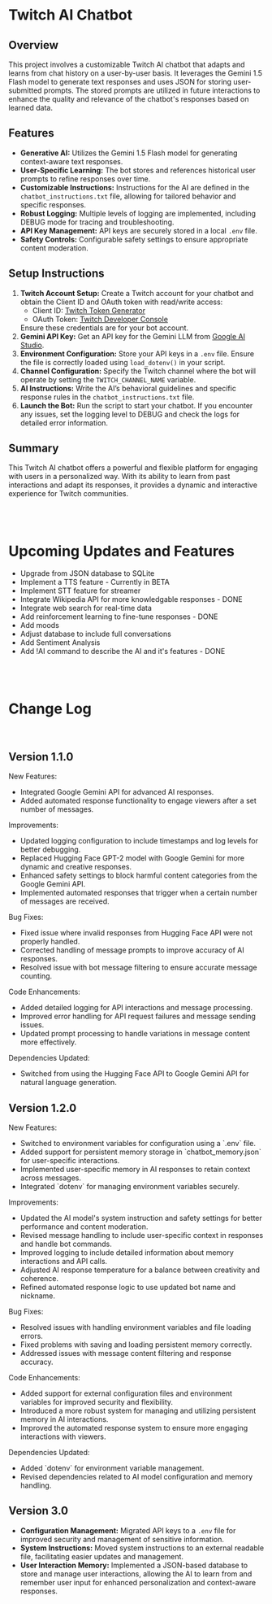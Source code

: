 <body>
    <h1>Twitch AI Chatbot</h1>
    <h2>Overview</h2>
    <p>This project involves a customizable Twitch AI chatbot that adapts and learns from chat history on a user-by-user basis. It leverages the Gemini 1.5 Flash model to generate text responses and uses JSON for storing user-submitted prompts. The stored prompts are utilized in future interactions to enhance the quality and relevance of the chatbot's responses based on learned data.</p>
    <h2>Features</h2>
    <ul>
        <li><strong>Generative AI:</strong> Utilizes the Gemini 1.5 Flash model for generating context-aware text responses.</li>
        <li><strong>User-Specific Learning:</strong> The bot stores and references historical user prompts to refine responses over time.</li>
        <li><strong>Customizable Instructions:</strong> Instructions for the AI are defined in the <code>chatbot_instructions.txt</code> file, allowing for tailored behavior and specific responses.</li>
        <li><strong>Robust Logging:</strong> Multiple levels of logging are implemented, including DEBUG mode for tracing and troubleshooting.</li>
        <li><strong>API Key Management:</strong> API keys are securely stored in a local <code>.env</code> file.</li>
        <li><strong>Safety Controls:</strong> Configurable safety settings to ensure appropriate content moderation.</li>
    </ul>
    <h2>Setup Instructions</h2>
    <ol>
        <li><strong>Twitch Account Setup:</strong> Create a Twitch account for your chatbot and obtain the Client ID and OAuth token with read/write access:
            <ul>
                <li>Client ID: <a href="https://twitchtokengenerator.com" target="_blank">Twitch Token Generator</a></li>
                <li>OAuth Token: <a href="https://dev.twitch.tv/console" target="_blank">Twitch Developer Console</a></li>
            </ul>
            Ensure these credentials are for your bot account.</li>
        <li><strong>Gemini API Key:</strong> Get an API key for the Gemini LLM from <a href="https://aistudio.google.com/app/apikey" target="_blank">Google AI Studio</a>.</li>
        <li><strong>Environment Configuration:</strong> Store your API keys in a <code>.env</code> file. Ensure the file is correctly loaded using <code>load_dotenv()</code> in your script.</li>
        <li><strong>Channel Configuration:</strong> Specify the Twitch channel where the bot will operate by setting the <code>TWITCH_CHANNEL_NAME</code> variable.</li>
        <li><strong>AI Instructions:</strong> Write the AI’s behavioral guidelines and specific response rules in the <code>chatbot_instructions.txt</code> file.</li>
        <li><strong>Launch the Bot:</strong> Run the script to start your chatbot. If you encounter any issues, set the logging level to DEBUG and check the logs for detailed error information.</li>
    </ol>
    <h2>Summary</h2>
    <p>This Twitch AI chatbot offers a powerful and flexible platform for engaging with users in a personalized way. With its ability to learn from past interactions and adapt its responses, it provides a dynamic and interactive experience for Twitch communities.</p>
    <br>
    <br>
    <h1>Upcoming Updates and Features</h1>
    <ul>
        <li>Upgrade from JSON database to SQLite</li>
        <li>Implement a TTS feature - Currently in BETA</li>
        <li>Implement STT feature for streamer</li>
        <li>Integrate Wikipedia API for more knowledgable responses - DONE</li>
        <li>Integrate web search for real-time data</li>
        <li>Add reinforcement learning to fine-tune responses - DONE</li>
        <li>Add moods</li>
        <li>Adjust database to include full conversations</li>
        <li>Add Sentiment Analysis</li>
        <li>Add !AI command to describe the AI and it's features - DONE</li>
    </ul>
    <br>
    <br>
<body>
    <h1>Change Log</h1>
    <br>
    <div class="version">
        <h2>Version 1.1.0</h2>
        <div class="section">
            <div class="section-title">New Features:</div>
            <ul>
                <li>Integrated Google Gemini API for advanced AI responses.</li>
                <li>Added automated response functionality to engage viewers after a set number of messages.</li>
            </ul>
        </div>
        <div class="section">
            <div class="section-title">Improvements:</div>
            <ul>
                <li>Updated logging configuration to include timestamps and log levels for better debugging.</li>
                <li>Replaced Hugging Face GPT-2 model with Google Gemini for more dynamic and creative responses.</li>
                <li>Enhanced safety settings to block harmful content categories from the Google Gemini API.</li>
                <li>Implemented automated responses that trigger when a certain number of messages are received.</li>
            </ul>
        </div>
        <div class="section">
            <div class="section-title">Bug Fixes:</div>
            <ul>
                <li>Fixed issue where invalid responses from Hugging Face API were not properly handled.</li>
                <li>Corrected handling of message prompts to improve accuracy of AI responses.</li>
                <li>Resolved issue with bot message filtering to ensure accurate message counting.</li>
            </ul>
        </div>
        <div class="section">
            <div class="section-title">Code Enhancements:</div>
            <ul>
                <li>Added detailed logging for API interactions and message processing.</li>
                <li>Improved error handling for API request failures and message sending issues.</li>
                <li>Updated prompt processing to handle variations in message content more effectively.</li>
            </ul>
        </div>
        <div class="section">
            <div class="section-title">Dependencies Updated:</div>
            <ul>
                <li>Switched from using the Hugging Face API to Google Gemini API for natural language generation.</li>
            </ul>
        </div>
    </div>
<div class="version">
        <h2>Version 1.2.0</h2>
        <div class="section">
            <div class="section-title">New Features:</div>
            <ul>
                <li>Switched to environment variables for configuration using a `.env` file.</li>
                <li>Added support for persistent memory storage in `chatbot_memory.json` for user-specific interactions.</li>
                <li>Implemented user-specific memory in AI responses to retain context across messages.</li>
                <li>Integrated `dotenv` for managing environment variables securely.</li>
            </ul>
        </div>
        <div class="section">
            <div class="section-title">Improvements:</div>
            <ul>
                <li>Updated the AI model's system instruction and safety settings for better performance and content moderation.</li>
                <li>Revised message handling to include user-specific context in responses and handle bot commands.</li>
                <li>Improved logging to include detailed information about memory interactions and API calls.</li>
                <li>Adjusted AI response temperature for a balance between creativity and coherence.</li>
                <li>Refined automated response logic to use updated bot name and nickname.</li>
            </ul>
        </div>
        <div class="section">
            <div class="section-title">Bug Fixes:</div>
            <ul>
                <li>Resolved issues with handling environment variables and file loading errors.</li>
                <li>Fixed problems with saving and loading persistent memory correctly.</li>
                <li>Addressed issues with message content filtering and response accuracy.</li>
            </ul>
        </div>
        <div class="section">
            <div class="section-title">Code Enhancements:</div>
            <ul>
                <li>Added support for external configuration files and environment variables for improved security and flexibility.</li>
                <li>Introduced a more robust system for managing and utilizing persistent memory in AI interactions.</li>
                <li>Improved the automated response system to ensure more engaging interactions with viewers.</li>
            </ul>
        </div>
        <div class="section">
            <div class="section-title">Dependencies Updated:</div>
            <ul>
                <li>Added `dotenv` for environment variable management.</li>
                <li>Revised dependencies related to AI model configuration and memory handling.</li>
            </ul>
        </div>
    </div>
    <div class="version">
        <h2>Version 3.0</h2>
        <ul>
            <li><strong>Configuration Management:</strong> Migrated API keys to a <code>.env</code> file for improved security and management of sensitive information.</li>
            <li><strong>System Instructions:</strong> Moved system instructions to an external readable file, facilitating easier updates and management.</li>
            <li><strong>User Interaction Memory:</strong> Implemented a JSON-based database to store and manage user interactions, allowing the AI to learn from and remember user input for enhanced personalization and context-aware responses.</li>
        </ul>
    </div>
</body>
</html>
